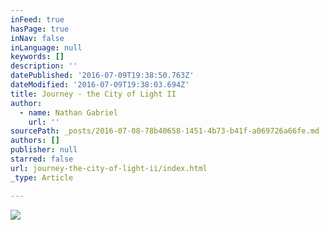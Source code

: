 ```yaml
---
inFeed: true
hasPage: true
inNav: false
inLanguage: null
keywords: []
description: ''
datePublished: '2016-07-09T19:38:50.763Z'
dateModified: '2016-07-09T19:38:03.694Z'
title: Journey - the City of Light II
author:
  - name: Nathan Gabriel
    url: ''
sourcePath: _posts/2016-07-08-78b40658-1451-4b73-b41f-a069726a66fe.md
authors: []
publisher: null
starred: false
url: journey-the-city-of-light-ii/index.html
_type: Article

---
```

![](https://the-grid-user-content.s3-us-west-2.amazonaws.com/634e066b-df91-4fc0-a88b-7ee6cf33eae7.jpg)